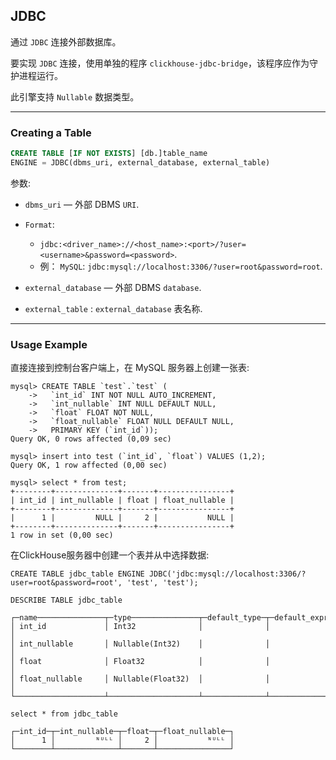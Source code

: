 ## JDBC

通过 `JDBC` 连接外部数据库。

要实现 `JDBC` 连接，使用单独的程序 `clickhouse-jdbc-bridge`，该程序应作为守护进程运行。

此引擎支持 `Nullable` 数据类型。

---

### Creating a Table 
```sql
CREATE TABLE [IF NOT EXISTS] [db.]table_name
ENGINE = JDBC(dbms_uri, external_database, external_table)
```

参数: 

- `dbms_uri` — 外部 DBMS `URI`.

- `Format`: 
  - `jdbc:<driver_name>://<host_name>:<port>/?user=<username>&password=<password>`. 
  - 例： `MySQL`: `jdbc:mysql://localhost:3306/?user=root&password=root`.

- `external_database` — 外部 DBMS `database`.

- `external_table` : `external_database` 表名称.

---

### Usage Example

直接连接到控制台客户端上，在 MySQL 服务器上创建一张表:

```mysql
mysql> CREATE TABLE `test`.`test` (
    ->   `int_id` INT NOT NULL AUTO_INCREMENT,
    ->   `int_nullable` INT NULL DEFAULT NULL,
    ->   `float` FLOAT NOT NULL,
    ->   `float_nullable` FLOAT NULL DEFAULT NULL,
    ->   PRIMARY KEY (`int_id`));
Query OK, 0 rows affected (0,09 sec)

mysql> insert into test (`int_id`, `float`) VALUES (1,2);
Query OK, 1 row affected (0,00 sec)

mysql> select * from test;
+--------+--------------+-------+----------------+
| int_id | int_nullable | float | float_nullable |
+--------+--------------+-------+----------------+
|      1 |         NULL |     2 |           NULL |
+--------+--------------+-------+----------------+
1 row in set (0,00 sec)
```

在ClickHouse服务器中创建一个表并从中选择数据:

```clickhouse
CREATE TABLE jdbc_table ENGINE JDBC('jdbc:mysql://localhost:3306/?user=root&password=root', 'test', 'test');
```
```clickhouse
DESCRIBE TABLE jdbc_table
```
```log
┌─name───────────────┬─type───────────────┬─default_type─┬─default_expression─┐
│ int_id             │ Int32              │              │                    │
│ int_nullable       │ Nullable(Int32)    │              │                    │
│ float              │ Float32            │              │                    │
│ float_nullable     │ Nullable(Float32)  │              │                    │
└────────────────────┴────────────────────┴──────────────┴────────────────────┘
```

```clickhouse
select * from jdbc_table
```

```log
┌─int_id─┬─int_nullable─┬─float─┬─float_nullable─┐
│      1 │         ᴺᵁᴸᴸ │     2 │           ᴺᵁᴸᴸ │
└────────┴──────────────┴───────┴────────────────┘
```
